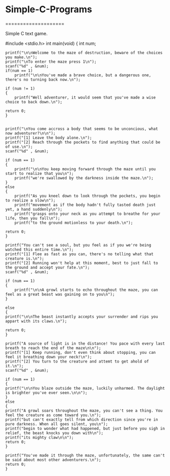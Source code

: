 # Simple-C-Programs
====================

Simple C text game. 



#include <stdio.h>
int main(void)
{
    int num;
 
    printf("\n\nWelcome to the maze of destruction, beware of the choices you make.\n");
    printf("\nTo enter the maze press 1\n");
    scanf("%d" , &num);
    if(num == 1) 
        printf("\n\nYou've made a brave choice, but a dangerous one, there's no turning back now.\n");
 
    if (num != 1) 
    {
        printf("Well adventurer, it would seem that you've made a wise choice to back down.\n");
 
    return 0;
    }
 
 
    printf("\nYou come accross a body that seems to be unconcious, what now adventurer?\n\n");
    printf("[1] Leave the body alone.\n");
    printf("[2] Reach through the pockets to find anything that could be of use.\n");
    scanf("%d" , &num);

    if (num == 1)
    {
        printf("\n\nYou keep moving forward through the maze until you start to realize that you\n");
        printf("we're swallowed by the darkness inside the maze.\n");
    }
    else 
    {
        printf("As you kneel down to look through the pockets, you begin to realize a slow\n");
        printf("movement as if the body hadn't fully tasted death just yet, a hand suddenly\n");
        printf("grasps onto your neck as you attempt to breathe for your life, then you fall\n");
        printf("to the ground motionless to your death.\n");
 
    return 0;
    } 
 
    printf("You can't see a soul, but you feel as if you we're being watched this entire time.\n");
    printf("[1] Flee as fast as you can, there's no telling what that creature is.\n");
    printf("[2] Running won't help at this moment, best to just fall to the ground and accept your fate.\n"); 
    scanf("%d" , &num);
 
    if (num == 1) 
    {
        printf("\n\nA growl starts to echo throughout the maze, you can feel as a great beast was gaining on to you\n");
    }
 
    else 
    {
    printf("\n\nThe beast instantly accepts your surrender and rips you appart with its claws.\n");
 
    return 0;
    }

    printf("A source of light is in the distance! You pace with every last breath to reach the end of the maze\n\n");
    printf("[1] Keep running, don't even think about stopping, you can feel it breathing down your neck!\n");
    printf("[2] You turn to the creature and attemt to get ahold of it.\n"); 
    scanf("%d" , &num);

    if (num == 1)
    {
    printf("\n\nYou blaze outside the maze, luckily unharmed. The daylight is brighter you've ever seen.\n\n");
    }
    else 
    {
    printf("A growl soars throughout the maze, you can't see a thing. You feel the creature as come toward you.\n");
    printf("but can't exactly tell from which direction since you're in pure darkness. When all goes silent, you\n");
    printf("begin to wonder what had happened, but just before you sigh in relief, the beast knocks you down with\n");
    printf("its mighty claw\n\n");
    return 0;
    } 

    printf("You've made it through the maze, unfortunately, the same can't be said about most other adventurers.\n");
    return 0;
    }
